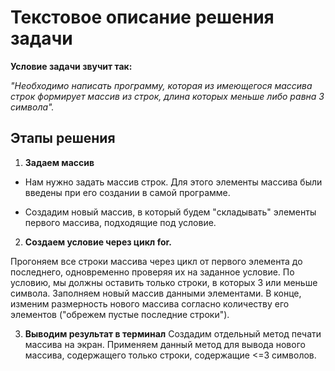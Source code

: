 # Текстовое описание решения задачи

**Условие задачи звучит так:**

*"Необходимо написать программу, которая из имеющегося массива строк формирует массив из строк, длина которых меньше либо равна 3 символа".*

## Этапы решения

1. **Задаем массив**

* Нам нужно задать массив строк. Для этого элементы массива были введены при его создании в самой программе.

* Создадим новый массив, в который будем "складывать" элементы первого массива, подходящие под условие. 

2. **Создаем условие через цикл for.**

Прогоняем все строки массива через цикл от первого элемента до последнего, одновременно проверяя их на заданное условие. По условию, мы должны оставить только строки, в которых 3 или меньше символа. Заполняем новый массив данными элементами. В конце, изменим размерность нового массива согласно количеству его элементов ("обрежем пустые последние строки").

3. **Выводим результат в терминал**
Создадим отдельный метод печати массива на экран. Применяем данный метод для вывода нового массива, содержащего только строки, содержащие <=3 символов.